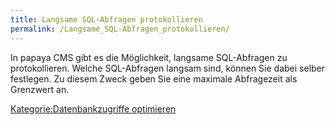 ```yaml
---
title: Langsame SQL-Abfragen protokollieren
permalink: /Langsame_SQL-Abfragen_protokollieren/
---
```


In papaya CMS gibt es die Möglichkeit, langsame SQL-Abfragen zu protokollieren. Welche SQL-Abfragen langsam sind, können Sie dabei selber festlegen. Zu diesem Zweck geben Sie eine maximale Abfragezeit als Grenzwert an.

[Kategorie:Datenbankzugriffe optimieren](export_de/Kategorie:Datenbankzugriffe_optimieren )